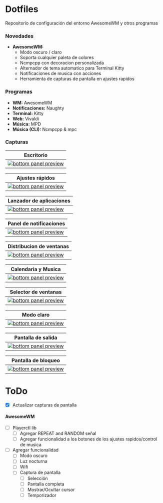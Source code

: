 # Dotfiles

Repositorio de configuración del entorno AwesomeWM y otros programas

### Novedades
- **AwesomeWM:**
    - Modo oscuro / claro
    - Soporta cualquier paleta de colores
    - Ncmpcpp con decoracion personalizada
    - Alternador de tema automatico para Terminal Kitty
    - Notificaciones de musica con acciones
    - Herramienta de capturas de pantalla en ajustes rapidos

### Programas

- **WM:** AwesomeWM
- **Notificaciones:** Naughty
- **Terminal:** Kitty
- **Web:** Vivaldi
- **Música:** MPD
- **Música (CLI):** Ncmpcpp & mpc

### Capturas

| <b>Escritorio</b>                                                                                                                               |
| ----------------------------------------------------------------------------------------------------------------------------------------------- |
| <a href="#--------"><img src="https://raw.githubusercontent.com/Lik-e/Dotfiles/main/.github/screenshots/01.png" alt="bottom panel preview"></a> |

| <b>Ajustes rápidos</b>                                                                                                                          |
| ----------------------------------------------------------------------------------------------------------------------------------------------- |
| <a href="#--------"><img src="https://raw.githubusercontent.com/Lik-e/Dotfiles/main/.github/screenshots/02.png" alt="bottom panel preview"></a> |

| <b>Lanzador de aplicaciones</b>                                                                                                                 |
| ----------------------------------------------------------------------------------------------------------------------------------------------- |
| <a href="#--------"><img src="https://raw.githubusercontent.com/Lik-e/Dotfiles/main/.github/screenshots/03.png" alt="bottom panel preview"></a> |

| <b>Panel de notificaciones</b>                                                                                                                  |
| ----------------------------------------------------------------------------------------------------------------------------------------------- |
| <a href="#--------"><img src="https://raw.githubusercontent.com/Lik-e/Dotfiles/main/.github/screenshots/04.png" alt="bottom panel preview"></a> |

| <b>Distribucion de ventanas</b>                                                                                                                 |
| ----------------------------------------------------------------------------------------------------------------------------------------------- |
| <a href="#--------"><img src="https://raw.githubusercontent.com/Lik-e/Dotfiles/main/.github/screenshots/05.png" alt="bottom panel preview"></a> |

| <b>Calendaria y Musica</b>                                                                                                                               |
| ----------------------------------------------------------------------------------------------------------------------------------------------- |
| <a href="#--------"><img src="https://raw.githubusercontent.com/Lik-e/Dotfiles/main/.github/screenshots/06.png" alt="bottom panel preview"></a> |

| <b>Selector de ventanas</b>                                                                                                                               |
| ----------------------------------------------------------------------------------------------------------------------------------------------- |
| <a href="#--------"><img src="https://raw.githubusercontent.com/Lik-e/Dotfiles/main/.github/screenshots/07.png" alt="bottom panel preview"></a> |

| <b>Modo claro</b>                                                                                                                               |
| ----------------------------------------------------------------------------------------------------------------------------------------------- |
| <a href="#--------"><img src="https://raw.githubusercontent.com/Lik-e/Dotfiles/main/.github/screenshots/08.png" alt="bottom panel preview"></a> |

| <b>Pantalla de salida</b>                                                                                                                       |
| ----------------------------------------------------------------------------------------------------------------------------------------------- |
| <a href="#--------"><img src="https://raw.githubusercontent.com/Lik-e/Dotfiles/main/.github/screenshots/09.png" alt="bottom panel preview"></a> |

| <b>Pantalla de bloqueo</b>                                                                                                                      |
| ----------------------------------------------------------------------------------------------------------------------------------------------- |
| <a href="#--------"><img src="https://raw.githubusercontent.com/Lik-e/Dotfiles/main/.github/screenshots/10.png" alt="bottom panel preview"></a> |

# ToDo
- [X] Actualizar capturas de pantalla

#### AwesomeWM

- [ ] Playerctl lib
  - [ ] Agregar REPEAT and RANDOM señal
  - [ ] Agregar funcionalidad a los botones de los ajustes rapidos/control de musica
- [ ] Agregar funcionalidad
  - [ ] Modo oscuro
  - [ ] Luz nocturna
  - [ ] Wifi
  - [ ] Captura de pantalla
    - [ ] Selección
    - [ ] Pantalla completa
    - [ ] Mostrar/Ocultar cursor
    - [ ] Temporizador
